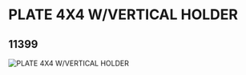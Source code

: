 # PLATE 4X4 W/VERTICAL HOLDER
## 11399
![PLATE 4X4 W/VERTICAL HOLDER](https://lc-www-live-s.legocdn.com/media/bricks/5/2/6030965.jpg)